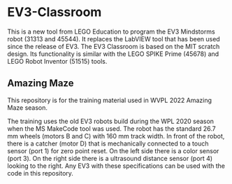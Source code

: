 # EV3-Classroom
This is a new tool from LEGO Education to program the EV3 Mindstorms robot (31313 and 45544). It replaces the LabVIEW tool that has been used since the release of EV3.  The EV3 Classroom is based on the MIT scratch design. Its functionality is similar with the LEGO SPIKE Prime (45678) and LEGO Robot Inventor (51515) tools.

## Amazing Maze
This repository is for the training material used in WVPL 2022 Amazing Maze season.

The training uses the old EV3 robots build during the WPL 2020 season when the MS MakeCode tool was used. The robot has the standard 26.7 mm wheels (motors B and C) with 160 mm track width. In front of the robot, there is a catcher (motor D) that is mechanically connected to a touch sensor (port 1) for zero point reset. On the left side there is a color sensor (port 3). On the right side there is a ultrasound distance sensor (port 4) looking to the right. Any EV3 with these specifications can be used with the code in this repository.
